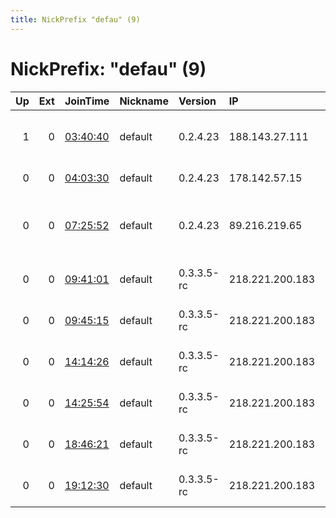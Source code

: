 ```yaml
---
title: NickPrefix "defau" (9)
---
```


# NickPrefix: "defau" (9)

|   Up |   Ext | JoinTime                                                                                            | Nickname   | Version    | IP              | AS                                      | CC   |   ORp |   Dirp | OS      | Contact   |   eFamMembers |
|-----:|------:|:----------------------------------------------------------------------------------------------------|:-----------|:-----------|:----------------|:----------------------------------------|:-----|------:|-------:|:--------|:----------|--------------:|
|    1 |     0 | [03:40:40](https://metrics.torproject.org/rs.html#details/E944D37A3E97F37F3E6AC42FA58D5ECC80F05FB2) | default    | 0.2.4.23   | 188.143.27.111  | DIGI Tavkozlesi es Szolgaltato Kft.     | hu   |   443 |   9030 | Windows | None      |             1 |
|    0 |     0 | [04:03:30](https://metrics.torproject.org/rs.html#details/026C654687203073AFA2338177BC0C5BFE2C2D72) | default    | 0.2.4.23   | 178.142.57.15   | EWE-Tel GmbH                            | de   |   443 |   9030 | Windows | None      |             1 |
|    0 |     0 | [07:25:52](https://metrics.torproject.org/rs.html#details/F03AE88EE57CD1076AB02C8CE45E44D2972034B5) | default    | 0.2.4.23   | 89.216.219.65   | Serbia BroadBand-Srpske Kablovske mreze | rs   |   443 |   9030 | Windows | None      |             1 |
|    0 |     0 | [09:41:01](https://metrics.torproject.org/rs.html#details/0928FCC93EAEC6A6E5AF923815DA9D591EA7BE1D) | default    | 0.3.3.5-rc | 218.221.200.183 | So-net Entertainment Corporation        | jp   | 35047 |      0 | Windows | None      |             1 |
|    0 |     0 | [09:45:15](https://metrics.torproject.org/rs.html#details/7629F7C03580C622C7C7447DB824BB3EF259D87C) | default    | 0.3.3.5-rc | 218.221.200.183 | So-net Entertainment Corporation        | jp   | 35047 |      0 | Windows | None      |             1 |
|    0 |     0 | [14:14:26](https://metrics.torproject.org/rs.html#details/687A29C4CAB4A396633FA512B5F1DD05E4849698) | default    | 0.3.3.5-rc | 218.221.200.183 | So-net Entertainment Corporation        | jp   | 35047 |      0 | Windows | None      |             1 |
|    0 |     0 | [14:25:54](https://metrics.torproject.org/rs.html#details/B03C6BA7A2F552F430AD919627B84FF172583949) | default    | 0.3.3.5-rc | 218.221.200.183 | So-net Entertainment Corporation        | jp   | 35047 |      0 | Windows | None      |             1 |
|    0 |     0 | [18:46:21](https://metrics.torproject.org/rs.html#details/A5979D0CEC77850CE410CA588730A80AE22E06F6) | default    | 0.3.3.5-rc | 218.221.200.183 | So-net Entertainment Corporation        | jp   | 35047 |      0 | Windows | None      |             1 |
|    0 |     0 | [19:12:30](https://metrics.torproject.org/rs.html#details/751F36BD512B57846E5E8BE4D7207A90B79C7182) | default    | 0.3.3.5-rc | 218.221.200.183 | So-net Entertainment Corporation        | jp   | 35047 |      0 | Windows | None      |             1 |
